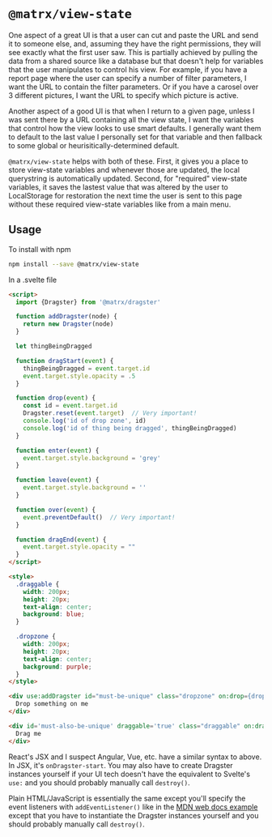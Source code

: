 # `@matrx/view-state`

One aspect of a great UI is that a user can cut and paste the URL and send it to someone
else, and, assuming they have the right permissions, they will see exactly what the first user saw.
This is partially achieved by pulling the data from a shared source like a database
but that doesn't help for variables that the user manipulates to control his view.
For example, if you have a report page where the user can specify a number of 
filter parameters, I want the URL to contain the filter parameters. Or if you have
a carosel over 3 different pictures, I want the URL to specify which picture is
active.

Another aspect of a good UI is that when I return to a given page, unless I was
sent there by a URL containing all the view state, I want the variables that control
how the view looks to use smart defaults. I generally want them to default to the
last value I personally set for that variable and then fallback to some global or
heurisitically-determined default.

`@matrx/view-state` helps with both of these. First, it gives you a place to
store view-state variables and whenever those are updated, the local querystring
is automatically updated. Second, for "required" view-state variables, it saves the 
lastest value that was altered by the user to LocalStorage for restoration the next
time the user is sent to this page without these required view-state variables like
from a main menu.

## Usage

To install with npm

```bash
npm install --save @matrx/view-state
```

In a .svelte file

```html
<script>
  import {Dragster} from '@matrx/dragster'

  function addDragster(node) {
    return new Dragster(node)
  }

  let thingBeingDragged

  function dragStart(event) {
    thingBeingDragged = event.target.id
    event.target.style.opacity = .5
  }

  function drop(event) {
    const id = event.target.id
    Dragster.reset(event.target)  // Very important!
    console.log('id of drop zone', id)
    console.log('id of thing being dragged', thingBeingDragged)
  }

  function enter(event) {
    event.target.style.background = 'grey'
  }

  function leave(event) {
    event.target.style.background = '' 
  }

  function over(event) {  
    event.preventDefault()  // Very important!
  }

  function dragEnd(event) {
    event.target.style.opacity = ""
  }
</script>

<style>
  .draggable {
    width: 200px;
    height: 20px;
    text-align: center;
    background: blue;
  }

  .dropzone {
    width: 200px;
    height: 20px;
    text-align: center;
    background: purple;
  }
</style>

<div use:addDragster id="must-be-unique" class="dropzone" on:drop={drop} on:dragster-enter={enter} on:dragster-leave={leave} on:dragover={over}>
  Drop something on me
</div>

<div id='must-also-be-unique' draggable='true' class="draggable" on:dragstart={dragStart} on:dragend={dragEnd}>
  Drag me
</div>
```

React's JSX and I suspect Angular, Vue, etc. have a similar syntax to above. In JSX, it's `onDragster-start`. You may also have to
create Dragster instances yourself if your UI tech doesn't have
the equivalent to Svelte's `use:` and you should probably manually 
call `destroy()`.

Plain HTML/JavaScript is essentially the same except you'll specify 
the event listeners with `addEventListener()` like in the 
[MDN web docs example](https://developer.mozilla.org/en-US/docs/Web/API/Document/drag_event) except that you have to instantiate the
Dragster instances yourself and you should probably manually call
`destroy()`.
